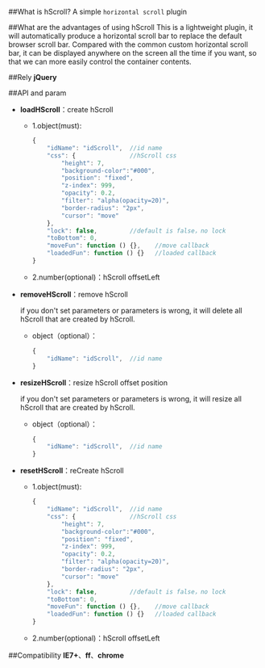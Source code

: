 ##What is hScroll?
A simple `horizontal scroll` plugin

##What are the advantages of using hScroll
This is a lightweight plugin, it will automatically produce a horizontal scroll bar to replace the default browser scroll bar. Compared with the common custom horizontal scroll bar, it can be displayed anywhere on the screen all the time  if you want, so that we can more easily control the container contents.

##Rely
**jQuery**

##API and param
* **loadHScroll**：create hScroll

    * 1.object(must):
    
        ```javascript
        {
            "idName": "idScroll",  //id name
            "css": {               //hScroll css
                "height": 7,
                "background-color":"#000",
                "position": "fixed",
                "z-index": 999,
                "opacity": 0.2,
                "filter": "alpha(opacity=20)",
                "border-radius": "2px",
                "cursor": "move"
            },
            "lock": false,         //default is false，no lock
            "toBottom": 0,
            "moveFun": function () {},    //move callback
            "loadedFun": function () {}   //loaded callback
        }
        ```
    
    * 2.number(optional)：hScroll offsetLeft

* **removeHScroll**：remove hScroll

    if you don't set parameters or parameters is wrong, it will delete all hScroll that are created by hScroll.
    
    * object（optional）：

        ```javascript
        {
            "idName": "idScroll",  //id name
        }
        ```

* **resizeHScroll**：resize hScroll offset position

    if you don't set parameters or parameters is wrong, it will resize all hScroll that are created by hScroll.
    
    * object（optional）：
    
        ```javascript
        {
            "idName": "idScroll",  //id name
        }
        ```

* **resetHScroll**：reCreate hScroll

    * 1.object(must):
    
        ```javascript
        {
            "idName": "idScroll",  //id name
            "css": {               //hScroll css
                "height": 7,
                "background-color":"#000",
                "position": "fixed",
                "z-index": 999,
                "opacity": 0.2,
                "filter": "alpha(opacity=20)",
                "border-radius": "2px",
                "cursor": "move"
            },
            "lock": false,         //default is false，no lock
            "toBottom": 0,
            "moveFun": function () {},    //move callback
            "loadedFun": function () {}   //loaded callback
        }
        ```
    
    * 2.number(optional)：hScroll offsetLeft

##Compatibility
**IE7+**、**ff**、**chrome**

